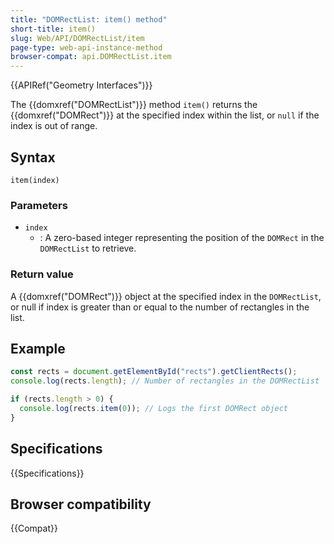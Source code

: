 ```yaml
---
title: "DOMRectList: item() method"
short-title: item()
slug: Web/API/DOMRectList/item
page-type: web-api-instance-method
browser-compat: api.DOMRectList.item
---
```


{{APIRef("Geometry Interfaces")}}

The {{domxref("DOMRectList")}} method
`item()` returns the {{domxref("DOMRect")}} at the specified index within the list, or `null` if the index is out of range.

## Syntax

```js-nolint
item(index)
```

### Parameters

- `index`
  - : A zero-based integer representing the position of the `DOMRect` in the `DOMRectList` to retrieve.

### Return value

A {{domxref("DOMRect")}} object at the specified index in the `DOMRectList`, or null if index is greater than or equal to the number of rectangles in the list.

## Example

```js
const rects = document.getElementById("rects").getClientRects();
console.log(rects.length); // Number of rectangles in the DOMRectList

if (rects.length > 0) {
  console.log(rects.item(0)); // Logs the first DOMRect object
}
```

## Specifications

{{Specifications}}

## Browser compatibility

{{Compat}}
